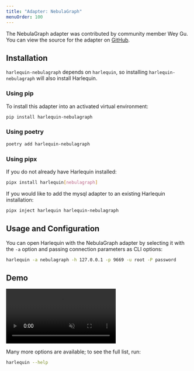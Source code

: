 ```yaml
---
title: "Adapter: NebulaGraph"
menuOrder: 100
---
```


The NebulaGraph adapter was contributed by community member Wey Gu. You can view the source for the adapter on [GitHub](https://github.com/wey-gu/harlequin-nebulagraph).

## Installation

`harlequin-nebulagraph` depends on `harlequin`, so installing `harlequin-nebulagraph` will also install Harlequin.

### Using pip

To install this adapter into an activated virtual environment:

```bash
pip install harlequin-nebulagraph
```

### Using poetry

```bash
poetry add harlequin-nebulagraph
```

### Using pipx

If you do not already have Harlequin installed:

```bash
pipx install harlequin[nebulagraph]
```

If you would like to add the mysql adapter to an existing Harlequin installation:

```bash
pipx inject harlequin harlequin-nebulagraph
```

## Usage and Configuration

You can open Harlequin with the NebulaGraph adapter by selecting it with the `-a` option and passing connection parameters as CLI options:

```bash
harlequin -a nebulagraph -h 127.0.0.1 -p 9669 -u root -P password
```

## Demo

<video autoplay loop muted playsinline controls class="mt-6">
    Your browser does not support .mp4
    <source src="https://github.com/wey-gu/harlequin-nebulagraph/assets/1651790/b27c0ea2-4080-4313-9607-285e477d1898" type="video/mp4" />
</video>

Many more options are available; to see the full list, run:

```bash
harlequin --help
```
